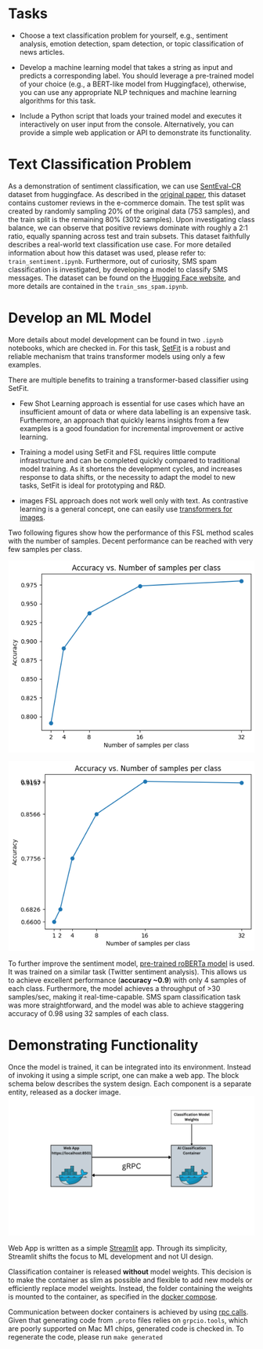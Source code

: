 
# Tasks

* Choose a text classification problem for yourself, e.g., sentiment analysis, emotion detection, spam detection, or topic classification of news articles.

* Develop a machine learning model that takes a string as input and predicts a corresponding label. You should leverage a pre-trained model of your choice (e.g., a BERT-like model from Huggingface), otherwise, you can use any appropriate NLP techniques and machine learning algorithms for this task.

* Include a Python script that loads your trained model and executes it interactively on user input from the console. Alternatively, you can provide a simple web application or API to demonstrate its functionality.

  

# Text Classification Problem

As a demonstration of sentiment classification, we can use [SentEval-CR](https://huggingface.co/datasets/SetFit/SentEval-CR) dataset from huggingface. As described in the [original paper](https://dl.acm.org/doi/10.1145/1014052.1014073), this dataset contains customer reviews in the e-commerce domain. The test split was created by randomly sampling 20% of the original data (753 samples), and the train split is the remaining 80% (3012 samples). Upon investigating class balance, we can observe that positive reviews dominate with roughly a 2:1 ratio, equally spanning across test and train subsets. This dataset faithfully describes a real-world text classification use case. For more detailed information about how this dataset was used, please refer to: `train_sentiment.ipynb`. Furthermore, out of curiosity, SMS spam classification is investigated, by developing a model to classify SMS messages. The dataset can be found on the [Hugging Face website](https://huggingface.co/datasets/sms_spam), and more details are contained in the `train_sms_spam.ipynb`.

  

# Develop an ML Model

More details about model development can be found in two `.ipynb` notebooks, which are checked in. For this task, [SetFit](https://huggingface.co/blog/setfit) is a robust and reliable mechanism that trains transformer models using only a few examples.

There are multiple benefits to training a transformer-based classifier using SetFit.

* Few Shot Learning approach is essential for use cases which have an insufficient amount of data or where data labelling is an expensive task. Furthermore, an approach that quickly learns insights from a few examples is a good foundation for incremental improvement or active learning.

* Training a model using SetFit and FSL requires little compute infrastructure and can be completed quickly compared to traditional model training. As it shortens the development cycles, and increases response to data shifts, or the necessity to adapt the model to new tasks, SetFit is ideal for prototyping and R&D.

* images FSL approach does not work well only with text. As contrastive learning is a general concept, one can easily use [transformers for images](https://huggingface.co/sentence-transformers/clip-ViT-B-32).

Two following figures show how the performance of this FSL method scales with the number of samples. Decent performance can be reached with very few samples per class.

![Performance of the sentiment classification model vs number of training samples](https://github.com/ivanko-94/sentiment-classification/blob/sentiment-classification-service/figures/sentiment-performance-curve.png)

![Performance of the SMS classification model vs number of training samples](https://github.com/ivanko-94/sentiment-classification/blob/sentiment-classification-service/figures/sms-performance-curve.png)

  

To further improve the sentiment model, [pre-trained roBERTa model](https://huggingface.co/cardiffnlp/twitter-roberta-base-sentiment) is used. It was trained on a similar task (Twitter sentiment analysis). This allows us to achieve excellent performance (**accuracy ~0.9**) with only 4 samples of each class. Furthermore, the model achieves a throughput of >30 samples/sec, making it real-time-capable.
SMS spam classification task was more straightforward, and the model was able to achieve staggering accuracy of 0.98 using 32 samples of each class.

  

# Demonstrating Functionality

Once the model is trained, it can be integrated into its environment. Instead of invoking it using a simple script, one can make a web app. The block schema below describes the system design. Each component is a separate entity, released as a docker image. 
![System Block Diagram](https://github.com/ivanko-94/sentiment-classification/blob/sentiment-classification-service/figures/sys-design.png)

Web App is written as a simple [Streamlit](https://streamlit.io/) app. Through its simplicity, Streamlit shifts the focus to ML development and not UI design.

Classification container is released **without** model weights. This decision is to make the container as slim as possible and flexible to add new models or efficiently replace model weights. Instead, the folder containing the weights is mounted to the container, as specified in the [docker compose](https://github.com/ivanko-94/sentiment-classification/blob/sentiment-classification-service/docker-compose.yml#L21).

Communication between docker containers is achieved by using [rpc calls](https://github.com/ivanko-94/sentiment-classification/blob/sentiment-classification-service/proto/text_classification_service.proto#L8). Given that generating code from `.proto` files relies on `grpcio.tools`, which are poorly supported on Mac M1 chips, generated code is checked in. To regenerate the code, please run `make generated`
